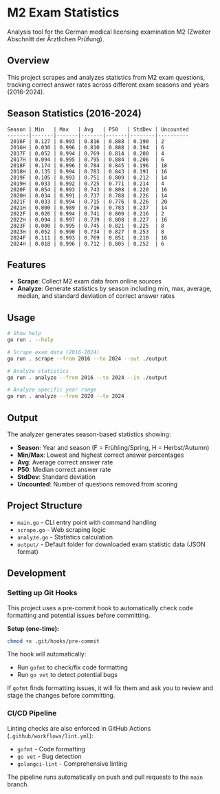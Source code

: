# M2 Exam Statistics

Analysis tool for the German medical licensing examination M2 (Zweiter Abschnitt der Ärztlichen Prüfung).

## Overview

This project scrapes and analyzes statistics from M2 exam questions, tracking correct answer rates across different exam seasons and years (2016-2024).

## Season Statistics (2016-2024)

```
Season | Min   | Max   | Avg   | P50   | StdDev | Uncounted
-------|-------|-------|-------|-------|--------|----------
 2016F | 0.127 | 0.993 | 0.816 | 0.888 | 0.190  | 2
 2016H | 0.030 | 0.996 | 0.810 | 0.888 | 0.194  | 6
 2017F | 0.052 | 0.994 | 0.769 | 0.814 | 0.200  | 4
 2017H | 0.094 | 0.995 | 0.795 | 0.884 | 0.206  | 6
 2018F | 0.174 | 0.996 | 0.784 | 0.845 | 0.196  | 18
 2018H | 0.135 | 0.994 | 0.783 | 0.843 | 0.191  | 16
 2019F | 0.105 | 0.993 | 0.751 | 0.809 | 0.212  | 14
 2019H | 0.033 | 0.992 | 0.725 | 0.771 | 0.214  | 4
 2020F | 0.054 | 0.993 | 0.743 | 0.808 | 0.220  | 16
 2020H | 0.034 | 0.991 | 0.737 | 0.788 | 0.226  | 14
 2021F | 0.033 | 0.994 | 0.715 | 0.776 | 0.226  | 20
 2021H | 0.000 | 0.989 | 0.716 | 0.783 | 0.237  | 14
 2022F | 0.026 | 0.994 | 0.741 | 0.800 | 0.216  | 2
 2022H | 0.094 | 0.997 | 0.739 | 0.808 | 0.227  | 16
 2023F | 0.000 | 0.995 | 0.745 | 0.821 | 0.225  | 8
 2023H | 0.052 | 0.990 | 0.734 | 0.827 | 0.253  | 8
 2024F | 0.111 | 0.993 | 0.769 | 0.851 | 0.210  | 16
 2024H | 0.018 | 0.996 | 0.712 | 0.805 | 0.252  | 6
```

## Features

- **Scrape**: Collect M2 exam data from online sources
- **Analyze**: Generate statistics by season including min, max, average, median, and standard deviation of correct answer rates

## Usage

```bash
# Show help
go run . --help

# Scrape exam data (2016-2024)
go run . scrape --from 2016 --to 2024 --out ./output

# Analyze statistics
go run . analyze --from 2016 --to 2024 --in ./output

# Analyze specific year range
go run . analyze --from 2020 --to 2024
```

## Output

The analyzer generates season-based statistics showing:
- **Season**: Year and season (F = Frühling/Spring, H = Herbst/Autumn)
- **Min/Max**: Lowest and highest correct answer percentages
- **Avg**: Average correct answer rate
- **P50**: Median correct answer rate
- **StdDev**: Standard deviation
- **Uncounted**: Number of questions removed from scoring

## Project Structure

- `main.go` - CLI entry point with command handling
- `scrape.go` - Web scraping logic
- `analyze.go` - Statistics calculation
- `output/` - Default folder for downloaded exam statistic data (JSON format)

## Development

### Setting up Git Hooks

This project uses a pre-commit hook to automatically check code formatting and potential issues before committing.

**Setup (one-time):**
```bash
chmod +x .git/hooks/pre-commit
```

The hook will automatically:
- Run `gofmt` to check/fix code formatting
- Run `go vet` to detect potential bugs

If `gofmt` finds formatting issues, it will fix them and ask you to review and stage the changes before committing.

### CI/CD Pipeline

Linting checks are also enforced in GitHub Actions (`.github/workflows/lint.yml`):
- `gofmt` - Code formatting
- `go vet` - Bug detection
- `golangci-lint` - Comprehensive linting

The pipeline runs automatically on push and pull requests to the `main` branch.
